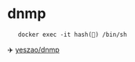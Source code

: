 # dnmp

```
   docker exec -it hash(💖) /bin/sh
```

✈️ [yeszao/dnmp](https://github.com/yeszao/dnmp)
